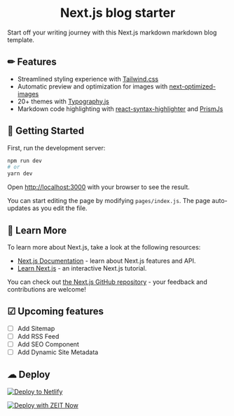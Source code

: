 <h1 align="center">
  Next.js blog starter
</h1>

Start off your writing journey with this Next.js markdown markdown blog template.

## ✏ Features

- Streamlined styling experience with [Tailwind.css](https://tailwindcss.com/)
- Automatic preview and optimization for images with [next-optimized-images](https://github.com/cyrilwanner/next-optimized-images)
- 20+ themes with [Typography.js](https://github.com/cyrilwanner/next-optimized-images)
- Markdown code highlighting with [react-syntax-highlighter](https://www.npmjs.com/package/react-syntax-highlighter) and [PrismJs](https://prismjs.com/)

## 🚀 Getting Started

First, run the development server:

```bash
npm run dev
# or
yarn dev
```

Open [http://localhost:3000](http://localhost:3000) with your browser to see the result.

You can start editing the page by modifying `pages/index.js`. The page auto-updates as you edit the file.

## 📖 Learn More

To learn more about Next.js, take a look at the following resources:

- [Next.js Documentation](https://nextjs.org/docs) - learn about Next.js features and API.
- [Learn Next.js](https://nextjs.org/learn) - an interactive Next.js tutorial.

You can check out [the Next.js GitHub repository](https://github.com/zeit/next.js/) - your feedback and contributions are welcome!

## ☑ Upcoming features

- [ ] Add Sitemap
- [ ] Add RSS Feed
- [ ] Add SEO Component
- [ ] Add Dynamic Site Metadata

## ☁ Deploy

[![Deploy to Netlify](https://www.netlify.com/img/deploy/button.svg)](https://app.netlify.com/start/deploy?repository=https://github.com/Jfelix61/nextjs-starter-blog)

[![Deploy with ZEIT Now](https://zeit.co/button)](https://zeit.co/import/project?template=https://github.com/Jfelix61/nextjs-starter-blog)
